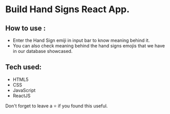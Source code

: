 # Build Hand Signs React App.

## How to use :
- Enter the Hand Sign emiji in input bar to know meaning behind it.
- You can also check meaning behind the hand signs emojis that we have in our database showcased.

## Tech used:
- HTML5
- CSS
- JavaScript
- ReactJS

Don't forget to leave a ⭐ if you found this useful.
